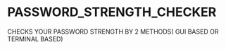 # PASSWORD_STRENGTH_CHECKER
CHECKS YOUR PASSWORD STRENGTH BY 2 METHODS( GUI BASED OR TERMINAL BASED)
